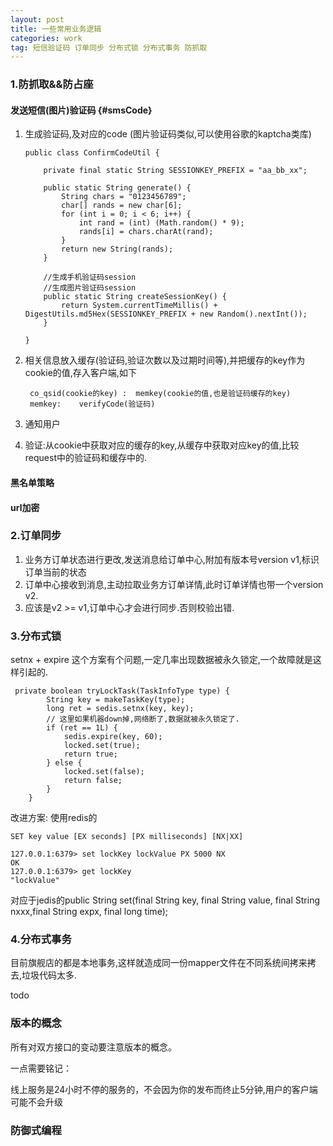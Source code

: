 ```yaml
---
layout: post
title: 一些常用业务逻辑
categories: work
tag: 短信验证码 订单同步 分布式锁 分布式事务 防抓取
---
```


###  1.防抓取&&防占座

#### 发送短信(图片)验证码 {#smsCode}

1.  生成验证码,及对应的code (图片验证码类似,可以使用谷歌的kaptcha类库)

        public class ConfirmCodeUtil {

            private final static String SESSIONKEY_PREFIX = "aa_bb_xx";

            public static String generate() {
                String chars = "0123456789";
                char[] rands = new char[6];
                for (int i = 0; i < 6; i++) {
                    int rand = (int) (Math.random() * 9);
                    rands[i] = chars.charAt(rand);
                }
                return new String(rands);
            }

            //生成手机验证码session
            //生成图片验证码session
            public static String createSessionKey() {
                return System.currentTimeMillis() + DigestUtils.md5Hex(SESSIONKEY_PREFIX + new Random().nextInt());
            }

        }

2. 相关信息放入缓存(验证码,验证次数以及过期时间等),并把缓存的key作为cookie的值,存入客户端,如下

        co_qsid(cookie的key) :  memkey(cookie的值,也是验证码缓存的key)
        memkey:    verifyCode(验证码)

3.  通知用户

4.  验证:从cookie中获取对应的缓存的key,从缓存中获取对应key的值,比较request中的验证码和缓存中的.

#### 黑名单策略

#### url加密

### 2.订单同步

1.  业务方订单状态进行更改,发送消息给订单中心,附加有版本号version v1,标识订单当前的状态
2.  订单中心接收到消息,主动拉取业务方订单详情,此时订单详情也带一个version v2.
3.  应该是v2 >= v1,订单中心才会进行同步.否则校验出错.

### 3.分布式锁

setnx + expire 这个方案有个问题,一定几率出现数据被永久锁定,一个故障就是这样引起的.

     private boolean tryLockTask(TaskInfoType type) {
            String key = makeTaskKey(type);
            long ret = sedis.setnx(key, key);
            // 这里如果机器down掉,网络断了,数据就被永久锁定了.
            if (ret == 1L) {
                sedis.expire(key, 60);
                locked.set(true);
                return true;
            } else {
                locked.set(false);
                return false;
            }
        }

改进方案:
使用redis的

    SET key value [EX seconds] [PX milliseconds] [NX|XX]

    127.0.0.1:6379> set lockKey lockValue PX 5000 NX
    OK
    127.0.0.1:6379> get lockKey
    "lockValue"

对应于jedis的public String set(final String key, final String value, final String nxxx,final String expx, final long time);

### 4.分布式事务

目前旗舰店的都是本地事务,这样就造成同一份mapper文件在不同系统间拷来拷去,垃圾代码太多.

todo


### 版本的概念

所有对双方接口的变动要注意版本的概念。  

一点需要铭记：  

线上服务是24小时不停的服务的，不会因为你的发布而终止5分钟,用户的客户端可能不会升级


### 防御式编程
